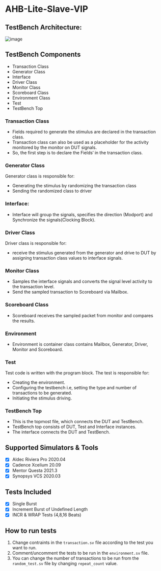 # AHB-Lite-Slave-VIP

## TestBench Architecture:

![image](https://user-images.githubusercontent.com/71690787/156921559-75416eec-b76a-4bb9-a7d6-ad0e8460191f.png)

## TestBench Components
* Transaction Class
* Generator Class
* Interface
* Driver Class
* Monitor Class
* Scoreboard Class
* Environment Class
* Test
* TestBench Top

### Transaction Class
* Fields required to generate the stimulus are declared in the transaction class.
* Transaction class can also be used as a placeholder for the activity monitored by the monitor on DUT signals.
* So, the first step is to declare the Fields‘ in the transaction class.

### Generator Class
 Generator class is responsible for:
* Generating the stimulus by randomizing the transaction class
* Sending the randomized class to driver

### Interface:
* Interface will group the signals, specifies the direction (Modport) and Synchronize the signals(Clocking Block).

### Driver Class
 Driver class is responsible for:
* receive the stimulus generated from the generator and drive to DUT by assigning transaction class values to interface signals.

### Monitor Class
* Samples the interface signals and converts the signal level activity to the transaction level.
* Send the sampled transaction to Scoreboard via Mailbox.

### Scoreboard Class
* Scoreboard receives the sampled packet from monitor and compares the results.

### Environment
* Environment is container class contains Mailbox, Generator, Driver, Monitor and Scoreboard.

### Test
Test code is written with the program block.
The test is responsible for:
* Creating the environment.
* Configuring the testbench i.e, setting the type and number of transactions to be generated.
* Initiating the stimulus driving.

### TestBench Top
* This is the topmost file, which connects the DUT and TestBench.
* TestBench top consists of DUT, Test and Interface instances.
* The interface connects the DUT and TestBench.

## Supported Simulators & Tools
- [x] Aldec Riviera Pro 2020.04
- [x] Cadence Xcelium 20.09
- [x] Mentor Questa 2021.3
- [x] Synopsys VCS 2020.03

## Tests Included
- [x] Single Burst
- [x] Increment Burst of Undefined Length
- [x] INCR & WRAP Tests (4,8,16 Beats)

## How to run tests

1. Change contraints in the `transaction.sv` file according to the test you want to run.
2. Comment/uncomment the tests to be run in the `environment.sv` file.
3. You can change the number of transactions to be run from the `random_test.sv` file by changing `repeat_count` value.

